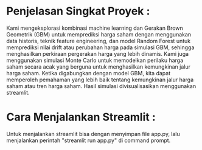 # Penjelasan Singkat Proyek :
Kami mengeksplorasi kombinasi machine learning dan Gerakan Brown Geometrik (GBM) untuk memprediksi harga saham dengan menggunakan data historis, teknik feature engineering, dan model Random Forest untuk memprediksi nilai drift atau perubahan harga pada simulasi GBM, sehingga menghasilkan perkiraan pergerakan harga yang lebih dinamis. Kami juga menggunakan simulasi Monte Carlo untuk memodelkan  perilaku harga saham secara acak yang berguna untuk menghasilkan kemungkinan jalur harga saham. Ketika digabungkan dengan model GBM, kita dapat memperoleh pemahaman yang lebih baik tentang kemungkinan jalur harga saham atau tren harga saham. Hasil simulasi divisualisasikan menggunakan streamlit.

# Cara Menjalankan Streamlit :
Untuk menjalankan streamlit bisa dengan menyimpan file app.py, lalu menjalankan perintah "streamlit run app.py" di command prompt.
